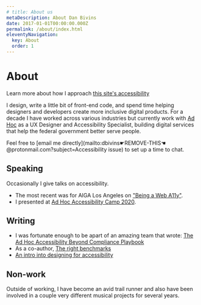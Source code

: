 ```yaml
---
# title: About us
metaDescription: About Dan Bivins
date: 2017-01-01T00:00:00.000Z
permalink: /about/index.html
eleventyNavigation:
  key: About
  order: 1
---
```

# About
Learn more about how I approach [this site's accessibility](/accessibility)

I design, write a little bit of front-end code, and spend time helping designers and developers create more inclusive digital products. For a decade I have worked across various industries but currently work with [Ad Hoc](https://adhocteam.us/) as a UX Designer and Accessibility Specialist, building digital services that help the federal government better serve people.

Feel free to [email me directly](mailto:dbivins☛REMOVE-THIS☚@protonmail.com?subject=Accessibility issue) to set up a time to chat.

## Speaking
Occasionally I give talks on accessibility.
- The most recent was for AIGA Los Angeles on ["Being a Web A11y"](https://losangeles.aiga.org/event/being-a-web-a11y/).
- I presented at [Ad Hoc Accessibility Camp 2020](https://adhoc.team/2020/04/20/accessibility-camp-2020/).

## Writing
- I was fortunate enough to be apart of an amazing team that wrote: <a href="https://adhoc.team/playbook-accessibility/">The Ad Hoc Accessibility Beyond Compliance Playbook</a>
- As a co-author, [The right benchmarks](https://adhoc.team/2021/11/30/right-benchmarks/)
- [An intro into designing for accessibility](https://www.sitepen.com/blog/an-intro-to-designing-for-accessibility)

## Non-work
Outside of working, I have become an avid trail runner and also have been involved in a couple very different musical projects for several years.
